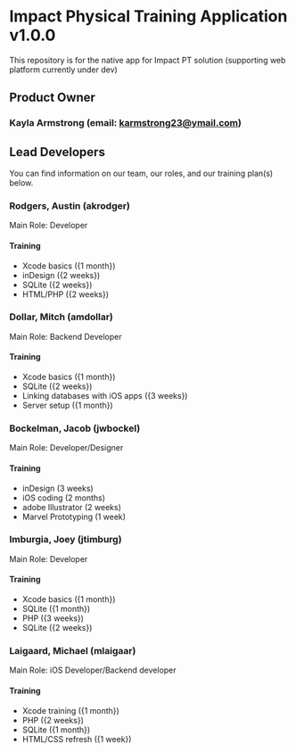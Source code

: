 # Impact Physical Training Application v1.0.0
This repository is for the native app for Impact PT solution (supporting web platform currently under dev)

## Product Owner
### Kayla Armstrong (email: karmstrong23@ymail.com)

## Lead Developers
You can find information on our team, our roles, and our training plan(s) below.

### Rodgers, Austin (akrodger)
Main Role: Developer

#### Training
- Xcode basics ({1 month})
- inDesign ({2 weeks})
- SQLite ({2 weeks})
- HTML/PHP ({2 weeks})

### Dollar, Mitch (amdollar)
Main Role: Backend Developer

#### Training
- Xcode basics ({1 month})
- SQLite ({2 weeks})
- Linking databases with iOS apps ({3 weeks})
- Server setup ({1 month})

### Bockelman, Jacob (jwbockel)
Main Role: Developer/Designer

#### Training
- inDesign (3 weeks)
- iOS coding (2 months)
- adobe Illustrator (2 weeks)
- Marvel Prototyping (1 week)

### Imburgia, Joey (jtimburg)
Main Role: Developer

#### Training
- Xcode basics ({1 month})
- SQLite ({1 month})
- PHP ({3 weeks})
- SQLite ({2 weeks})

### Laigaard, Michael (mlaigaar)
Main Role: iOS Developer/Backend developer

#### Training
- Xcode training ({1 month})
- PHP ({2 weeks})
- SQLite ({1 month})
- HTML/CSS refresh ({1 week})
